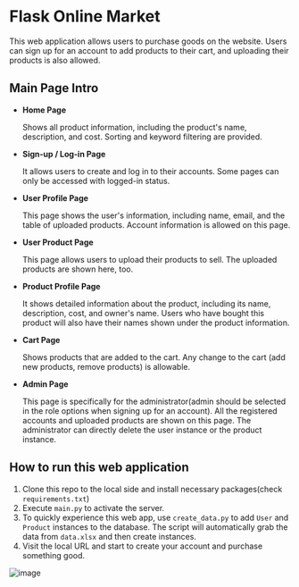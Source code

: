 # Flask Online Market
This web application allows users to purchase goods on the website. Users can sign up for an account to add products to their cart, and uploading their products is also allowed.

## Main Page Intro
* **Home Page**
  
   Shows all product information, including the product's name, description, and cost. Sorting and keyword filtering are provided.
* **Sign-up / Log-in Page**
  
   It allows users to create and log in to their accounts. Some pages can only be accessed with logged-in status.

* **User Profile Page**

   This page shows the user's information, including name, email, and the table of uploaded products. Account information is allowed on this page.

* **User Product Page**

   This page allows users to upload their products to sell. The uploaded products are shown here, too.
  
* **Product Profile Page**

   It shows detailed information about the product, including its name, description, cost, and owner's name. Users who have bought this product will also have their names shown under the product information.

* **Cart Page**

   Shows products that are added to the cart. Any change to the cart (add new products, remove products) is allowable.

* **Admin Page**

   This page is specifically for the administrator(admin should be selected in the role options when signing up for an account). All the registered accounts and uploaded products are shown on this page. The administrator can directly delete the user instance or the product instance.


## How to run this web application
1. Clone this repo to the local side and install necessary packages(check `requirements.txt`)
2. Execute `main.py` to activate the server.
3. To quickly experience this web app, use `create_data.py` to add `User` and `Product` instances to the database. The script will automatically grab the data from `data.xlsx` and then create instances.
4. Visit the local URL and start to create your account and purchase something good.


![image](https://github.com/user-attachments/assets/cf14fa44-5a89-40ae-b487-c43a49aa3979)


